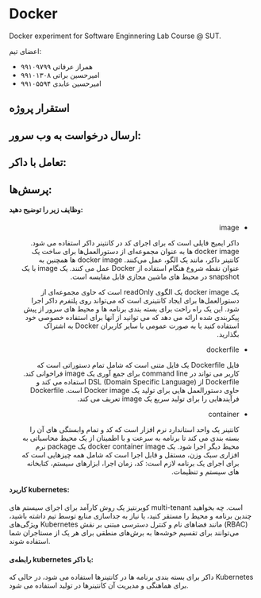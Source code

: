 # Docker


Docker experiment for Software Enginnering Lab Course @ SUT.

اعضای تیم:
- همراز عرفاتی ۹۹۱۰۹۷۹۹
- امیرحسین براتی ۹۹۱۰۱۳۰۸
- امیرحسین عابدی ۹۹۱۰۵۵۹۴

## استقرار پروژه

## ارسال درخواست به وب سرور: 


## تعامل با داکر:


## پرسش‌ها:

#### وظایف زیر را توضیح دهید:

<div dir="rtl">

- image

    داکر ایمیج 
    فایلی است که برای اجرای کد در کانتینر داکر استفاده می شود.
    docker image
    ها
    به عنوان مجموعه‌ای از دستورالعمل‌ها برای ساخت یک کانتینر داکر، مانند یک الگو، عمل می‌کنند.
    docker image
    ها
    همچنین به عنوان نقطه شروع هنگام استفاده از Docker عمل می کنند.
    یک 
    image
    با یک
    snapshot
    در محیط های ماشین مجازی قابل مقایسه است.

    یک
    docker image 
    یک الگوی readOnly است که حاوی مجموعه‌ای از دستورالعمل‌ها برای ایجاد کانتینری است که می‌تواند روی پلتفرم داکر اجرا شود. این یک راه راحت برای بسته بندی برنامه ها و محیط های سرور از پیش پیکربندی شده ارائه می دهد که می توانید از آنها برای استفاده خصوصی خود استفاده کنید یا به صورت عمومی با سایر کاربران Docker به اشتراک بگذارید.

- dockerfile

    فایل Dockerfile یک فایل متنی است که شامل تمام دستوراتی است که کاربر می تواند در
    command line
    برای جمع آوری یک
    image 
    فراخوانی کند.
    Dockerfile از DSL (Domain Specific Language) استفاده می کند و حاوی دستورالعمل هایی برای تولید یک Docker image است. Dockerfile فرآیندهایی را برای تولید سریع یک image تعریف می کند.


- container

    کانتینر یک واحد استاندارد نرم افزار است که کد و تمام وابستگی های آن را بسته بندی می کند تا برنامه به سرعت و با اطمینان از یک محیط محاسباتی به محیط دیگر اجرا شود. یک docker container image یک package نرم افزاری سبک وزن، مستقل و قابل اجرا است که شامل همه چیزهایی است که برای اجرای یک برنامه لازم است: کد، زمان اجرا، ابزارهای سیستم، کتابخانه های سیستم و تنظیمات.

</div>

#### کاربرد kubernetes:

کوبرنتیز یک روش کارآمد برای اجرای سیستم های multi-tenant است. چه بخواهید چندین برنامه و محیط را مستقر کنید، یا نیاز به جداسازی منابع توسط تیم داشته باشید، ویژگی‌های Kubernetes مانند فضاهای نام و کنترل دسترسی مبتنی بر نقش (RBAC) می‌توانند برای تقسیم خوشه‌ها به برش‌های منطقی برای هر یک از مستاجران شما استفاده شوند.

#### رابطه‌ی kubernetes با داکر:

داکر برای بسته بندی برنامه ها در کانتینرها استفاده می شود، در حالی که Kubernetes برای هماهنگی و مدیریت آن کانتینرها در تولید استفاده می شود.

